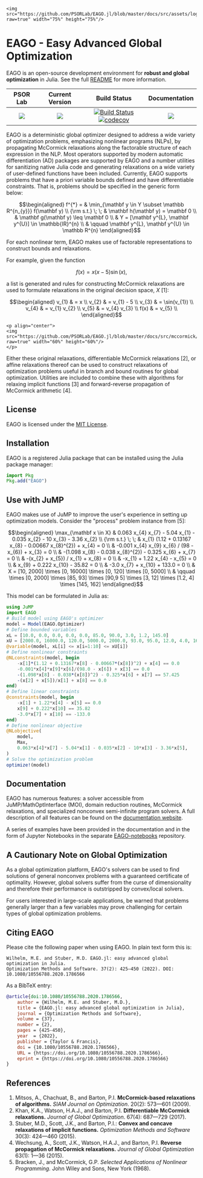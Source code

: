 ```@raw html
<img src="https://github.com/PSORLab/EAGO.jl/blob/master/docs/src/assets/logo.png?raw=true" width="75%" height="75%"/>
```

# EAGO - Easy Advanced Global Optimization

EAGO is an open-source development environment for **robust and global optimization**
in Julia. See the full [README](https://github.com/PSORLab/EAGO.jl/blob/master/README.md)
for more information.

| **PSOR Lab** | **Current Version** | **Build Status** | **Documentation** |
|:------------:|:-------------------:|:----------------:|:-----------------:|
| [![](https://img.shields.io/badge/Developed_by-PSOR_Lab-342674)](https://psor.uconn.edu/) | [![](https://docs.juliahub.com/EAGO/version.svg)](https://juliahub.com/ui/Packages/General/EAGO) | [![Build Status](https://github.com/PSORLab/EAGO.jl/workflows/CI/badge.svg?branch=master)](https://github.com/PSORLab/EAGO.jl/actions?query=workflow%3ACI) [![codecov](https://codecov.io/gh/PSORLab/EAGO.jl/branch/master/graph/badge.svg)](https://codecov.io/gh/PSORLab/EAGO.jl)| [![](https://img.shields.io/badge/docs-latest-blue.svg)](https://PSORLab.github.io/EAGO.jl/dev) |

EAGO is a deterministic global optimizer designed to address a wide variety of
optimization problems, emphasizing nonlinear programs (NLPs), by propagating
McCormick relaxations along the factorable structure of each expression in the
NLP. Most operators supported by modern automatic differentiation (AD) packages
are supported by EAGO and a number utilities for sanitizing native Julia code
and generating relaxations on a wide variety of user-defined functions have been
included. Currently, EAGO supports problems that have a priori variable bounds
defined and have differentiable constraints. That is, problems should be
specified in the generic form below:

```math
\begin{aligned}
f^{*} = & \min_{\mathbf y \in Y \subset \mathbb R^{n_{y}}} f(\mathbf y) \\
{\rm s.t.} \; \; & \mathbf h(\mathbf y) = \mathbf 0 \\
& \mathbf g(\mathbf y) \leq \mathbf 0 \\
& Y = [\mathbf y^{L}, \mathbf y^{U}] \in \mathbb{IR}^{n} \\
& \qquad \mathbf y^{L}, \mathbf y^{U} \in \mathbb R^{n}
\end{aligned}
```

For each nonlinear term, EAGO makes use of factorable representations to
construct bounds and relaxations.

For example, given the function

```math
f(x) = x (x - 5) \sin(x),
```

a list is generated and rules for constructing McCormick relaxations are used 
to formulate relaxations in the original decision space, $X$ [1]:

```math
\begin{aligned}
v_{1} & = x \\
v_{2} & = v_{1} - 5 \\
v_{3} & = \sin(v_{1}) \\
v_{4} & = v_{1} v_{2} \\
v_{5} & = v_{4} v_{3} \\
f(x) & = v_{5} \\
\end{aligned}
```

```@raw html
<p align="center">
<img src="https://github.com/PSORLab/EAGO.jl/blob/master/docs/src/mccormick/Figure_1.png?raw=true" width="60%" height="60%"/>
</p>
```

Either these original relaxations, differentiable McCormick relaxations [2], or
affine relaxations thereof can be used to construct relaxations of optimization
problems useful in branch and bound routines for global optimization. Utilities
are included to combine these with algorithms for relaxing implicit functions
[3] and forward-reverse propagation of McCormick arithmetic [4].

## License

EAGO is licensed under the [MIT License](https://github.com/PSORLab/EAGO.jl/blob/master/LICENSE.md).

## Installation

EAGO is a registered Julia package that can be installed using the Julia
package manager:

```julia
import Pkg
Pkg.add("EAGO")
```

## Use with JuMP

EAGO makes use of JuMP to improve the user's experience in setting up
optimization models. Consider the "process" problem instance from [5]:

```math
\begin{aligned}
\max_{\mathbf x \in X} & 0.063 x_{4} x_{7} - 5.04 x_{1} - 0.035 x_{2} - 10 x_{3} - 3.36 x_{2} \\
{\rm s.t.} \; \; & x_{1} (1.12 + 0.13167 x_{8} - 0.00667 x_{8}^{2}) + x_{4} = 0 \\
& -0.001 x_{4} x_{9} x_{6} / (98 - x_{6}) + x_{3} = 0 \\
& -(1.098 x_{8} - 0.038 x_{8}^{2}) - 0.325 x_{6} + x_{7} = 0 \\
& -(x_{2} + x_{5}) / x_{1} + x_{8} = 0 \\
& -x_{1} + 1.22 x_{4} - x_{5} = 0 \\
& x_{9} + 0.222 x_{10} - 35.82 = 0 \\
& -3.0 x_{7} + x_{10} + 133.0 = 0 \\
& X = [10, 2000] \times [0, 16000] \times [0, 120] \times [0, 5000] \\
& \qquad \times [0, 2000] \times [85, 93] \times [90,9 5] \times [3, 12] \times [1.2, 4] \times [145, 162]
\end{aligned}
```

This model can be formulated in Julia as:

```julia
using JuMP
import EAGO
# Build model using EAGO's optimizer
model = Model(EAGO.Optimizer)
# Define bounded variables
xL = [10.0, 0.0, 0.0, 0.0, 0.0, 85.0, 90.0, 3.0, 1.2, 145.0]
xU = [2000.0, 16000.0, 120.0, 5000.0, 2000.0, 93.0, 95.0, 12.0, 4.0, 162.0]
@variable(model, xL[i] <= x[i=1:10] <= xU[i])
# Define nonlinear constraints
@NLconstraints(model, begin
    -x[1]*(1.12 + 0.13167*x[8] - 0.00667*(x[8])^2) + x[4] == 0.0
    -0.001*x[4]*x[9]*x[6]/(98.0 - x[6]) + x[3] == 0.0
    -(1.098*x[8] - 0.038*(x[8])^2) - 0.325*x[6] + x[7] == 57.425
    -(x[2] + x[5])/x[1] + x[8] == 0.0
end)
# Define linear constraints
@constraints(model, begin
    -x[1] + 1.22*x[4] - x[5] == 0.0
    x[9] + 0.222*x[10] == 35.82
    -3.0*x[7] + x[10] == -133.0
end)
# Define nonlinear objective
@NLobjective(
    model, 
    Max,
    0.063*x[4]*x[7] - 5.04*x[1] - 0.035*x[2] - 10*x[3] - 3.36*x[5],
)
# Solve the optimization problem
optimize!(model)
```

## Documentation

EAGO has numerous features: a solver accessible from JuMP/MathOptInterface (MOI),
domain reduction routines, McCormick relaxations, and specialized nonconvex
semi-infinite program solvers. A full description of all features can be found
on the [documentation website](https://psorlab.github.io/EAGO.jl/dev/). 

A series of examples have been provided in the documentation and in the form of
Jupyter Notebooks in the separate [EAGO-notebooks](https://github.com/PSORLab/EAGO-notebooks)
repository.

## A Cautionary Note on Global Optimization

As a global optimization platform, EAGO's solvers can be used to find solutions
of general nonconvex problems with a guaranteed certificate of optimality.
However, global solvers suffer from the curse of dimensionality and therefore
their performance is outstripped by convex/local solvers.

For users interested in large-scale applications, be warned that problems
generally larger than a few variables may prove challenging for certain types of
global optimization problems.

## Citing EAGO

Please cite the following paper when using EAGO. In plain text form this is:

```
Wilhelm, M.E. and Stuber, M.D. EAGO.jl: easy advanced global optimization in Julia.
Optimization Methods and Software. 37(2): 425—450 (2022). DOI: 10.1080/10556788.2020.1786566
```

As a BibTeX entry:

```bibtex
@article{doi:10.1080/10556788.2020.1786566,
    author = {Wilhelm, M.E. and Stuber, M.D.},
    title = {EAGO.jl: easy advanced global optimization in Julia},
    journal = {Optimization Methods and Software},
    volume = {37},
    number = {2},
    pages = {425-450},
    year  = {2022},
    publisher = {Taylor & Francis},
    doi = {10.1080/10556788.2020.1786566},
    URL = {https://doi.org/10.1080/10556788.2020.1786566},
    eprint = {https://doi.org/10.1080/10556788.2020.1786566}
}
```

## References

1. Mitsos, A., Chachuat, B., and Barton, P.I. **McCormick-based relaxations of algorithms.** *SIAM Journal on Optimization*. 20(2): 573—601 (2009).
2. Khan, K.A., Watson, H.A.J., and Barton, P.I. **Differentiable McCormick relaxations.** *Journal of Global Optimization*. 67(4): 687—729 (2017).
3. Stuber, M.D., Scott, J.K., and Barton, P.I.: **Convex and concave relaxations of implicit functions.** *Optimization Methods and Software* 30(3): 424—460 (2015).
4. Wechsung, A., Scott, J.K., Watson, H.A.J., and Barton, P.I. **Reverse propagation of McCormick relaxations.** *Journal of Global Optimization* 63(1): 1—36 (2015).
5. Bracken, J., and McCormick, G.P. *Selected Applications of Nonlinear Programming.* John Wiley and Sons, New York (1968).
